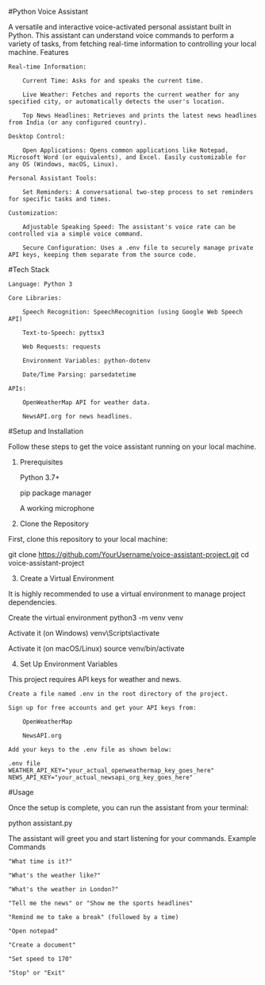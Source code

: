 #Python Voice Assistant

A versatile and interactive voice-activated personal assistant built in Python. This assistant can understand voice commands to perform a variety of tasks, from fetching real-time information to controlling your local machine.
Features

    Real-time Information:

        Current Time: Asks for and speaks the current time.

        Live Weather: Fetches and reports the current weather for any specified city, or automatically detects the user's location.

        Top News Headlines: Retrieves and prints the latest news headlines from India (or any configured country).

    Desktop Control:

        Open Applications: Opens common applications like Notepad, Microsoft Word (or equivalents), and Excel. Easily customizable for any OS (Windows, macOS, Linux).

    Personal Assistant Tools:

        Set Reminders: A conversational two-step process to set reminders for specific tasks and times.

    Customization:

        Adjustable Speaking Speed: The assistant's voice rate can be controlled via a simple voice command.

        Secure Configuration: Uses a .env file to securely manage private API keys, keeping them separate from the source code.

#Tech Stack

    Language: Python 3

    Core Libraries:

        Speech Recognition: SpeechRecognition (using Google Web Speech API)

        Text-to-Speech: pyttsx3

        Web Requests: requests

        Environment Variables: python-dotenv

        Date/Time Parsing: parsedatetime

    APIs:

        OpenWeatherMap API for weather data.

        NewsAPI.org for news headlines.

#Setup and Installation

Follow these steps to get the voice assistant running on your local machine.
1. Prerequisites

    Python 3.7+

    pip package manager

    A working microphone

2. Clone the Repository

First, clone this repository to your local machine:

git clone https://github.com/YourUsername/voice-assistant-project.git
cd voice-assistant-project

3. Create a Virtual Environment

It is highly recommended to use a virtual environment to manage project dependencies.

 Create the virtual environment
python3 -m venv venv

 Activate it (on Windows)
venv\Scripts\activate

 Activate it (on macOS/Linux)
source venv/bin/activate


4. Set Up Environment Variables

This project requires API keys for weather and news.

    Create a file named .env in the root directory of the project.

    Sign up for free accounts and get your API keys from:

        OpenWeatherMap

        NewsAPI.org

    Add your keys to the .env file as shown below:

    .env file
    WEATHER_API_KEY="your_actual_openweathermap_key_goes_here"
    NEWS_API_KEY="your_actual_newsapi_org_key_goes_here"

#Usage

Once the setup is complete, you can run the assistant from your terminal:

python assistant.py

The assistant will greet you and start listening for your commands.
Example Commands

    "What time is it?"

    "What's the weather like?"

    "What's the weather in London?"

    "Tell me the news" or "Show me the sports headlines"

    "Remind me to take a break" (followed by a time)

    "Open notepad"

    "Create a document"

    "Set speed to 170"

    "Stop" or "Exit"

